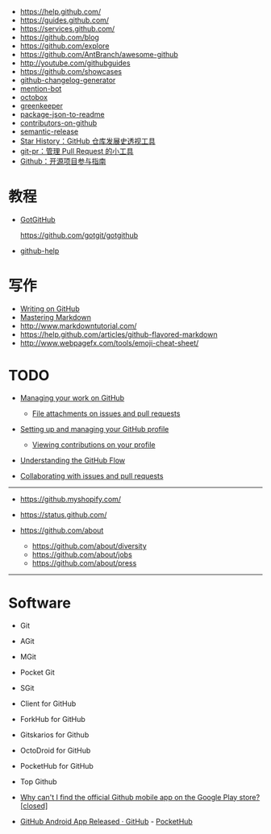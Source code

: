 - https://help.github.com/
- https://guides.github.com/
- https://services.github.com/
- https://github.com/blog
- https://github.com/explore
- https://github.com/AntBranch/awesome-github
- http://youtube.com/githubguides
- https://github.com/showcases
- [github-changelog-generator](https://github.com/skywinder/github-changelog-generator)
- [mention-bot](https://github.com/facebook/mention-bot)
- [octobox](https://github.com/octobox/octobox)
- [greenkeeper](https://github.com/greenkeeperio/greenkeeper)
- [package-json-to-readme](https://github.com/zeke/package-json-to-readme)
- [contributors-on-github](https://github.com/hzoo/contributors-on-github)
- [semantic-release](https://github.com/semantic-release/semantic-release)
- [Star History：GitHub 仓库发展史透视工具](http://www.timqian.com/star-history/)
- [git-pr：管理 Pull Request 的小工具](http://www.feweekly.com/trackers/open/06a4f3b8794c0593710324f2ac565d50)
- [Github：开源项目参与指南](https://opensource.guide)

# 教程
- [GotGitHub](http://www.worldhello.net/gotgithub/index.html)
    
    https://github.com/gotgit/gotgithub

- [github-help](https://github.com/waylau/github-help)


# 写作

- [Writing on GitHub](https://help.github.com/categories/writing-on-github/)
- [Mastering Markdown](https://guides.github.com/features/mastering-markdown/)
- http://www.markdowntutorial.com/
- https://help.github.com/articles/github-flavored-markdown
- http://www.webpagefx.com/tools/emoji-cheat-sheet/

# TODO
- [Managing your work on GitHub](https://help.github.com/categories/managing-your-work-on-github/)

    - [File attachments on issues and pull requests](https://help.github.com/articles/file-attachments-on-issues-and-pull-requests/)

- [Setting up and managing your GitHub profile ](https://help.github.com/categories/setting-up-and-managing-your-github-profile)
    
    - [Viewing contributions on your profile](https://help.github.com/articles/viewing-contributions-on-your-profile/)

- [Understanding the GitHub Flow](https://guides.github.com/introduction/flow/)
- [Collaborating with issues and pull requests](https://help.github.com/articles/about-pull-requests/)

---

- https://github.myshopify.com/
- https://status.github.com/
- https://github.com/about

    - https://github.com/about/diversity
    - https://github.com/about/jobs
    - https://github.com/about/press

---

# Software
- Git
- AGit
- MGit
- Pocket Git
- SGit

- Client for GitHub
- ForkHub for GitHub
- Gitskarios for Github
- OctoDroid for GitHub
- PocketHub for GitHub
- Top Github

- [Why can't I find the official Github mobile app on the Google Play store? [closed]](http://stackoverflow.com/questions/29623018/why-cant-i-find-the-official-github-mobile-app-on-the-google-play-store)
- [GitHub Android App Released · GitHub](https://github.com/blog/1187-github-android-app-released) - [PocketHub](https://github.com/pockethub/PocketHub)

